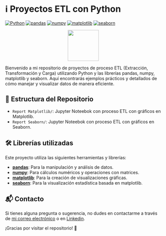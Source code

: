# ℹ️ Proyectos ETL con Python

[![Python](https://img.shields.io/badge/Python-3.8+-blue.svg)](https://www.python.org/)
[![pandas](https://img.shields.io/badge/pandas-1.2.0+-yellow.svg)](https://pandas.pydata.org/)
[![numpy](https://img.shields.io/badge/numpy-1.19.5+-orange.svg)](https://numpy.org/)
[![matplotlib](https://img.shields.io/badge/matplotlib-3.3.3+-green.svg)](https://matplotlib.org/)
[![seaborn](https://img.shields.io/badge/seaborn-0.11.1+-blueviolet.svg)](https://seaborn.pydata.org/)
<div id="header" align="center">
  <img src="https://i.giphy.com/media/v1.Y2lkPTc5MGI3NjExcm1tN3Zsdm81cjVjZTJscmExdmV2eTM3YmlkN2hzZHFhbDA2YXRmdCZlcD12MV9pbnRlcm5hbF9naWZfYnlfaWQmY3Q9cw/Zebztgv7jmkoLe1DoY/giphy.gif" width="100"/>
</div>


Bienvenido a mi repositorio de proyectos de proceso ETL (Extracción, Transformación y Carga) utilizando Python y las librerías pandas, numpy, matplotlib y seaborn. Aquí encontrarás ejemplos prácticos y detallados de cómo manejar y visualizar datos de manera eficiente.


## 📂 Estructura del Repositorio

- `Report Matplotlib/`: Jupyter Noteebok con proceso ETL con gráficos en Matplotlib.
- `Report Seaborn/`: Jupyter Noteebok con proceso ETL con gráficos en Seaborn.

## 🛠️ Librerías utilizadas

Este proyecto utiliza las siguientes herramientas y librerías:

- [**pandas**](https://pandas.pydata.org/): Para la manipulación y análisis de datos.
- [**numpy**](https://numpy.org/): Para cálculos numéricos y operaciones con matrices.
- [**matplotlib**](https://matplotlib.org/): Para la creación de visualizaciones gráficas.
- [**seaborn**](https://seaborn.pydata.org/): Para la visualización estadística basada en matplotlib.


## 📬 Contacto

Si tienes alguna pregunta o sugerencia, no dudes en contactarme a través de [mi correo electrónico](mailto:adriansg1991@gmail.com) o en [Linkedin](https://linkedin.com/in/adriansanchez-garcia/).

¡Gracias por visitar el repositorio! 🚀
